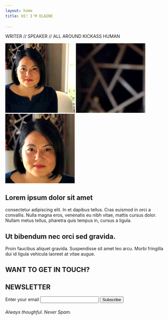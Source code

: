 ```yaml
---
layout: home
title: HI! I'M ELAINE

---
```

  
 WRITER // SPEAKER // ALL AROUND KICKASS HUMAN

![Elaine](/images/head1.jpg)
![Elaine](/images/head2.jpg)
![Elaine](/images/head3.jpg)


## Lorem ipsum dolor sit amet

consectetur adipiscing elit. In et dapibus tellus. 
Cras euismod in orci a convallis. 
Nulla magna eros, venenatis eu nibh vitae, mattis cursus dolor. 
Nullam metus tellus, pharetra quis tempus in, cursus a ligula. 
  
## Ut bibendum nec orci sed gravida. 

Proin faucibus aliquet gravida. Suspendisse sit amet leo arcu. Morbi fringilla dui id ligula vehicula laoreet at vitae augue. 

## WANT TO GET IN TOUCH?



## NEWSLETTER

<form
  action="https://buttondown.email/api/emails/embed-subscribe/elaine-lin-hering"
  method="post"
  target="popupwindow"
  onsubmit="window.open('https://buttondown.email/elaine-lin-hering', 'popupwindow')"
  class="embeddable-buttondown-form"
>
  <label for="bd-email">Enter your email</label>
  <input type="email" name="email" id="bd-email" />
  <input type="hidden" value="1" name="embed" />
  <input type="submit" value="Subscribe" />
</form>

###### Always thoughful. Never Spam.
